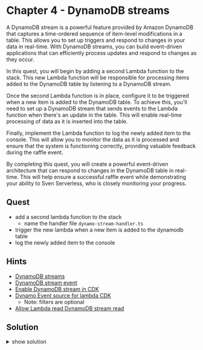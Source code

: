# Chapter 4 - DynamoDB streams
A DynamoDB stream is a powerful feature provided by Amazon DynamoDB that captures a time-ordered sequence of item-level modifications in a table. 
This allows you to set up triggers and respond to changes in your data in real-time. 
With DynamoDB streams, you can build event-driven applications that can efficiently process updates and respond to changes as they occur.

In this quest, you will begin by adding a second Lambda function to the stack.
This new Lambda function will be responsible for processing items added to the DynamoDB table by listening to a DynamoDB stream.

Once the second Lambda function is in place, configure it to be triggered when a new item is added to the DynamoDB table. 
To achieve this, you'll need to set up a DynamoDB stream that sends events to the Lambda function when there's an update in the table. 
This will enable real-time processing of data as it is inserted into the table.

Finally, implement the Lambda function to log the newly added item to the console. 
This will allow you to monitor the data as it is processed and ensure that the system is functioning correctly, providing valuable feedback during the raffle event.

By completing this quest, you will create a powerful event-driven architecture that can respond to changes in the DynamoDB table in real-time. 
This will help ensure a successful raffle event while demonstrating your ability to Sven Serverless, who is closely monitoring your progress.

## Quest

- add a second lambda function to the stack
  - name the handler file `dynamo-stream-handler.ts`
- trigger the new lambda when a new item is added to the dynamodb table
- log the newly added item to the console

## Hints

- [DynamoDB streams](https://docs.aws.amazon.com/amazondynamodb/latest/developerguide/Streams.html)
- [DynamoDB stream event](https://docs.aws.amazon.com/amazondynamodb/latest/APIReference/API_streams_StreamRecord.html)
- [Enable DynamoDB stream in CDK ](https://docs.aws.amazon.com/cdk/api/v2/docs/aws-cdk-lib.aws_dynamodb.Table.html#stream)
- [Dynamo Event source for lambda CDK](https://docs.aws.amazon.com/cdk/api/v2/docs/aws-cdk-lib.aws_lambda_event_sources.DynamoEventSource.html)
  - Note: filters are optional
- [Allow Lambda read DynamoDB stream read](https://docs.aws.amazon.com/cdk/api/v2/docs/aws-cdk-lib.aws_dynamodb.Table.html#grantwbrstreamwbrreadgrantee)

## Solution

<details>
<summary>show solution</summary>

1.  Enable DynamoDB stream on the table in the stack `lib/stack.ts`

    ```typescript
    const table = new Table(this, "RaffleTable", {
      partitionKey: {
        name: "id",
        type: AttributeType.STRING,
      },
      // begin change
      stream: StreamViewType.NEW_AND_OLD_IMAGES,
      // end change
    });
    ```

2.  Add a new lambda function to the stack `lib/stack.ts`

    ```typescript
    const streamHandler = new NodejsFunction(this, "DynamoStreamHandler", {
      runtime: Runtime.NODEJS_18_X,
      entry: "lib/lambda/dynamo-stream-handler.ts",
    });
    ```

3.  Add the DynamoDB stream as an event source to the lambda function

    ```typescript
    streamHandler.addEventSource(
      new DynamoEventSource(table, {
        startingPosition: StartingPosition.TRIM_HORIZON,
      })
    );
    ```

4.  Grant the lambda stream read access to the table

    ```typescript
    table.grantStreamRead(streamHandler);
    ```

5.  Add the lambda function handler code in `lib/lambda/dynamo-stream-handler.ts`

    ```typescript
    export const handler = async (
      dynamoDbStreamEvent: DynamoDBStreamEvent
    ): Promise<void> => {
      dynamoDbStreamEvent.Records.forEach((record) => {
        if (record.eventName == "INSERT" && record.dynamodb?.NewImage) {
          const newImage = record.dynamodb.NewImage as Record<
            string,
            AttributeValue
          >;
          // @ts-ignore
          const unmarshalledNewImage = unmarshall(newImage);
          console.log(JSON.stringify(unmarshalledNewImage));
        }
      });
    };
    ```

</details>
